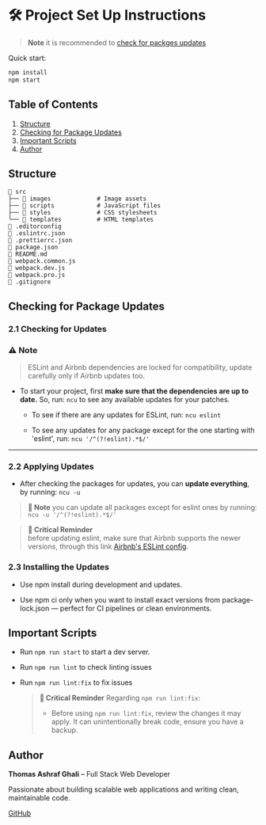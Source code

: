 
# 🛠️ Project Set Up Instructions
> **Note** it is recommended to [check for packges updates](#checking-for-package-updates)
> 
Quick start:
```bash
npm install
npm start
```
## Table of Contents

1. [Structure](#structure)
2. [Checking for Package Updates](#checking-for-package-updates)
3. [Important Scripts](#important-scripts)
4. [Author](#author)

## Structure
```
📁 src
├── 📁 images             # Image assets
├── 📁 scripts            # JavaScript files
├── 📁 styles             # CSS stylesheets
└── 📁 templates          # HTML templates
📄 .editorconfig
📄 .eslintrc.json
📄 .prettierrc.json
📄 package.json
📄 README.md
📄 webpack.common.js
📄 webpack.dev.js
📄 webpack.pro.js
📄 .gitignore
```

## Checking for Package Updates

### 2.1 Checking for Updates
### ⚠️ Note

> ESLint and Airbnb dependencies are locked for compatibility, update carefully only if Airbnb updates too.

- To start your project, first **make sure that the dependencies are up to date.** So, run: `ncu` to see any available updates for your patches.
  
  - To see if there are any updates for ESLint, run: `ncu eslint`
  
  - To see any updates for any package except for the one starting with 'eslint', run: `ncu '/^(?!eslint).*$/'`

---

### 2.2 Applying Updates

- After checking the packages for updates, you can **update everything**, by running: `ncu -u`
> **📜 Note**
> you can update all packages except for eslint ones by running: `ncu -u '/^(?!eslint).*$/'`

> **🚨 Critical Reminder**  
> before updating eslint, make sure that Airbnb supports the newer versions, through this link [Airbnb's ESLint config](https://github.com/airbnb/javascript).

### 2.3 Installing the Updates

- Use npm install during development and updates.
  
- Use npm ci only when you want to install exact versions from package-lock.json — perfect for CI pipelines or clean environments.

## Important Scripts

- Run `npm run start` to start a dev server.
  
- Run `npm run lint` to check linting issues

- Run `npm run lint:fix` to fix issues
  > **🚨 Critical Reminder**  Regarding `npm run lint:fix`:
  >
  > - Before using `npm run lint:fix`, review the changes it may apply. It can unintentionally break code, ensure you have a backup.


## Author

**Thomas Ashraf Ghali** – Full Stack Web Developer  

Passionate about building scalable web applications and writing clean, maintainable code.

[GitHub](https://github.com/ThomasGhali)
